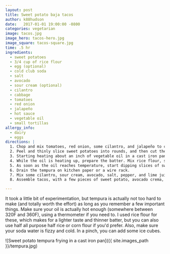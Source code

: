```yaml
---
layout: post
title: Sweet potato baja tacos
author: k88hudson
date:   2017-01-01 19:00:00 -0800
categories: vegetarian
image: tacos.jpg
image_hero: tacos-hero.jpg
image_square: tacos-square.jpg
time: .5 hr
ingredients:
  - sweet potatoes
  - 3/4 cup of rice flour
  - egg (optional)
  - cold club soda
  - salt
  - avocado
  - sour cream (optional)
  - cilantro
  - cabbage
  - tomatoes
  - red onion
  - jalapeño
  - hot sauce
  - vegetable oil
  - small tortillas
allergy_info:
  - dairy
  - eggs
directions: |
  1. Chop and mix tomatoes, red onion, some cilantro, and jalapeño to create the pico de gallo. Set aside. Also chop cabbage into very thin slices.
  2. Peel and thinly slice sweet potatoes into rounds, and then cut the rounds in half.
  3. Starting heating about an inch of vegetable oil in a cast iron pan to 350F.
  4. While the oil is heating up, prepare the batter. Mix rice flour, salt, about a half a cup of club soda, and an egg together. Do NOT over mix, a few lumps are OK. The batter should have about the consistency of pancake batter, maybe a bit thicker.
  5. As soon as the oil reaches temperature, start dipping slices of sweet potato into the batter and put them in the oil. Cook each piece for about 3-4 minutes. Do not overcrowd your pan.
  6. Drain the tempura on kitchen paper or a wire rack.
  7. Mix some cilantro, sour cream, avocado, salt, pepper, and lime juice in a food processor. If it's too thick add more lime juice or a bit of water.
  8. Assemble tacos, with a few pieces of sweet potato, avocado crema, cabbage, pico de gallo, and more cilantro. Add hot sauce to taste.

---
```


It took a little bit of experimentation, but tempura is actually not too hard to make (and totally worth the effort) as long as you remember a few important things. Make sure your oil is actually hot enough (somewhere between 320F and 360F), using a thermometer if you need to. I used rice flour for these, which makes for a lighter taste and thinner batter, but you can also use half all purpose half rice or corn flour if you'd prefer. Also, make sure your soda water is fizzy and cold. In a pinch, you can add some ice cubes.

![Sweet potato tempura frying in a cast iron pan]({{ site.images_path }}/tempura.jpg)
